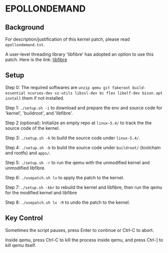 # EPOLLONDEMAND

## Background

For description/justification of this kernel patch, please read `epollondemand.txt`.

A user-level threading library 'libfibre' has adopted an option to use this patch.
Here is the link: [libfibre](https://git.uwaterloo.ca/mkarsten/libfibre)

## Setup

Step 0: The required softwares are `unzip qemu git fakeroot build-essential ncurses-dev xz-utils libssl-dev bc flex libelf-dev bison`. `apt install` them if not installed. 

Step 1: `./setup.sh -i` to download and prepare the env and source code for 'kernel', 'buildroot', and 'libfibre'.

Step 2 (optional): Initialize an empty repo at `linux-5.4/` to track the the source code of the kernel.

Step 3: `./setup.sh -k` to build the source code under `linux-5.4/`.

Step 4: `./setup.sh -b` to build the source code under `buildroot/` (toolchain and rootfs) and `apps/`.

Step 5: `./setup.sh -r` to run the qemu with the unmodified kernel and unmodified libfibre.

Step 6: `./usepatch.sh lx` to apply the patch to the kernel.

Step 7: `./setup.sh -kbr` to rebuild the kernel and libfibre, then run the qemu for the modified kernel and libfibre

Step 8: `./usepatch.sh lx -R` to undo the patch to the kernel.

## Key Control

Sometimes the script pauses, press Enter to continue or Ctrl-C to abort.

Inside qemu, press Ctrl-C to kill the process inside qemu, and press Ctrl-] to kill qemu itself. 
